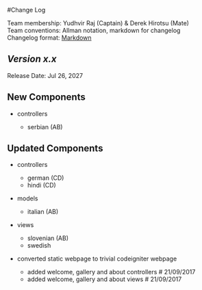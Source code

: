 #Change Log

Team membership:  Yudhvir Raj (Captain) & Derek Hirotsu (Mate)  
Team conventions: Allman notation, markdown for changelog  
Changelog format: [Markdown](https://github.com/adam-p/markdown-here/wiki/Markdown-Cheatsheet) 

## *Version x.x*

Release Date: Jul 26, 2027

## New Components

-   controllers

    -   serbian (AB)
    
## Updated Components

-   controllers

    -   german (CD)
    -   hindi (CD)

-   models

    -   italian (AB)

-   views

    -   slovenian (AB)
    -   swedish

- converted static webpage to trivial codeigniter webpage
	
	- added welcome, gallery and about controllers # 21/09/2017
	- added welcome, gallery and about views       # 21/09/2017
